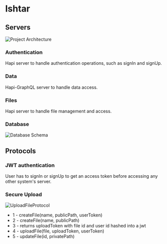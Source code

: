 # Ishtar

## Servers
![Project Architecture](https://github.com/tilau2328/Ishtar/blob/master/docs/images/Architecture.png)

### Authentication
Hapi server to handle authentication operations, such as signIn and signUp.

### Data
Hapi-GraphQL server to handle data access.

### Files
Hapi server to handle file management and access.

### Database
![Database Schema](https://github.com/tilau2328/Ishta/blob/master/docs/images/Database.png)

## Protocols

### JWT authentication
User has to signIn or signUp to get an access token before accessing any other
system's server.

### Secure Upload
![UploadFileProtocol](https://github.com/tilau2328/Ishta/blob/master/docs/images/UploadFile.png)
 - 1 - createFile(name, publicPath, userToken)
 - 2 - createFile(name, publicPath)
 - 3 - returns uploadToken with file id and user id hashed into a jwt
 - 4 - uploadFile(file, uploadToken, userToken)
 - 5 - updateFile(id, privatePath)
